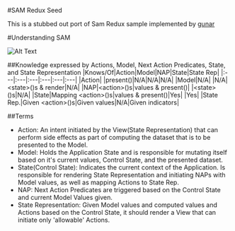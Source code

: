 #SAM Redux Seed

This is a stubbed out port of Sam Redux sample implemented by [gunar](https://github.com/gunar/sam-redux "SAM Redux")

#Understanding SAM

![Alt Text](http://cdn.infoq.com/statics_s1_20160414-0116/resource/articles/no-more-mvc-frameworks/en/resources/fig6.jpg "SAM Meta Model")

##Knowledge expressed by Actions, Model, Next Action Predicates, State, and State Representation
|Knows/Of|Action|Model|NAP|State|State Rep|
|:---|:---|:---|:---|:---|:---|
|Action| |present()|N/A|N/A|N/A|
|Model|N/A| |N/A|\<state\>()s & render|N/A|
|NAP|\<action\>()s|values & present()| |\<state\>()s|N/A|
|State|Mapping \<action\>()s|values & present()|Yes| |Yes|
|State Rep.|Given \<action\>()s|Given values|N/A|Given indicators|

##Terms
- Action: An intent initiated by the View(State Representation) that can perform side effects as part of computing the dataset that is to be presented to the Model.
- Model: Holds the Application State and is responsible for mutating itself based on it's current values, Control State, and the presented dataset.
- State(Control State): Indicates the current context of the Application. Is responsible for rendering State Representation and initiating NAPs with Model values, as well as mapping Actions to State Rep.
- NAP: Next Action Predicates are triggered based on the Control State and current Model Values given.
- State Representation: Given Model values and computed values and Actions based on the Control State, it should render a View that can initiate only 'allowable' Actions.